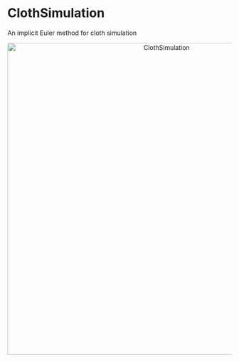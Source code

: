# ClothSimulation
An implicit Euler method for cloth simulation

<p align="center">
    <img src="https://github.com/hietwll/ClothSimulation/raw/master/Resources/images/media/cloth.jpeg" width="700"  alt="ClothSimulation"/>
</p>
